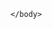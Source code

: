 <!DOCTYPE html>
<html lang="pt-BR">
    <head>
        <meta charset="UTF-8">
        <meta name="viewport" content="width=device-width inicial-scale:1.0">
        <title> Allan </title>
    </head>
    <body>
        
    </body>
</html>
